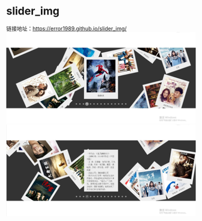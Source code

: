 # slider_img
链接地址：https://error1989.github.io/slider_img/
![image](https://github.com/Error1989/slider_img/blob/master/images/show.jpg)![image](https://github.com/Error1989/slider_img/blob/master/images/show_2.jpg)
